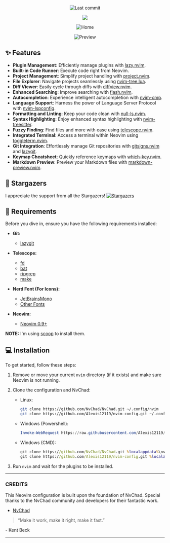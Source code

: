 <div align="center">

![Last commit](https://img.shields.io/github/last-commit/Alexis12119/nvim-config?style=for-the-badge&logo=git&color=000F10&logoColor=dark%20orange&labelColor=302D41)

[![](https://img.shields.io/badge/Neovim-0.9+-blueviolet.svg?style=for-the-badge&color=000F10&logo=Neovim&logoColor=green&labelColor=302D41)](https://github.com/neovim/neovim)

![Home](https://github.com/Alexis12119/nvim-config/assets/74944536/f4d597c0-40b0-4705-886d-d7d284b3d937)

![Preview](https://github.com/Alexis12119/nvim-config/assets/74944536/16728e70-2e05-46a1-a6a7-747bcc95356b)

</div>

## ✨ Features

- **Plugin Management**: Efficiently manage plugins with [lazy.nvim](https://github.com/folke/lazy.nvim).
- **Built-in Code Runner**: Execute code right from Neovim.
- **Project Management**: Simplify project handling with [project.nvim](https://github.com/ahmedkhalf/project.nvim).
- **File Explorer**: Navigate projects seamlessly using [nvim-tree.lua](https://github.com/nvim-tree/nvim-tree.lua).
- **Diff Viewer**: Easily cycle through diffs with [diffview.nvim](https://github.com/sindrets/diffview.nvim).
- **Enhanced Searching**: Improve searching with [flash.nvim](https://github.com/folke/flash.nvim).
- **Autocompletion**: Experience intelligent autocompletion with [nvim-cmp](https://github.com/hrsh7th/nvim-cmp).
- **Language Support**: Harness the power of Language Server Protocol with [nvim-lspconfig](https://github.com/neovim/nvim-lspconfig).
- **Formatting and Linting**: Keep your code clean with [null-ls.nvim](https://github.com/jose-elias-alvarez/null-ls.nvim).
- **Syntax Highlighting**: Enjoy enhanced syntax highlighting with [nvim-treesitter](https://github.com/nvim-treesitter/nvim-treesitter).
- **Fuzzy Finding**: Find files and more with ease using [telescope.nvim](https://github.com/nvim-telescope/telescope.nvim).
- **Integrated Terminal**: Access a terminal within Neovim using [toggleterm.nvim](https://github.com/akinsho/toggleterm.nvim).
- **Git Integration**: Effortlessly manage Git repositories with [gitsigns.nvim](https://github.com/lewis6991/gitsigns.nvim) and [lazygit](https://github.com/jesseduffield/lazygit).
- **Keymap Cheatsheet**: Quickly reference keymaps with [which-key.nvim](https://github.com/folke/which-key.nvim).
- **Markdown Preview**: Preview your Markdown files with [markdown-preview.nvim](https://github.com/iamcco/markdown-preview.nvim).

## 🌟 Stargazers

I appreciate the support from all the Stargazers! [![Stargazers](https://reporoster.com/stars/dark/notext/Alexis12119/nvim-config)](https://github.com/Alexis12119/Nvchad-user/stargazers)

## 📄 Requirements

Before you dive in, ensure you have the following requirements installed:

- **Git:**

  - [lazygit](https://github.com/jesseduffield/lazygit)

- **Telescope:**

  - [fd](https://github.com/sharkdp/fd)
  - [bat](https://github.com/sharkdp/bat)
  - [ripgrep](https://github.com/BurntSushi/ripgrep)
  - [make](https://www.gnu.org/software/make/)

- **Nerd Font (For Icons):**

  - [JetBrainsMono](https://github.com/ryanoasis/nerd-fonts/tree/master/patched-fonts/JetBrainsMono)
  - [Other Fonts](https://www.nerdfonts.com/font-downloads)

- **Neovim:**
  - [Neovim 0.9+](https://github.com/neovim/neovim/releases)

**NOTE:** I'm using [scoop](https://scoop.sh/#/) to install them.

## 💻 Installation

To get started, follow these steps:

1. Remove or move your current `nvim` directory (if it exists) and make sure Neovim is not running.
2. Clone the configuration and NvChad:

   - Linux:

     ```sh
     git clone https://github.com/NvChad/NvChad.git ~/.config/nvim
     git clone https://github.com/Alexis12119/nvim-config.git ~/.config/nvim/lua/custom
     ```

   - Windows (Powershell):

     ```ps1
     Invoke-WebRequest https://raw.githubusercontent.com/Alexis12119/nvim-config/main/installer/install.ps1 -UseBasicParsing | Invoke-Expression
     ```

   - Windows (CMD):

     ```cmd
     git clone https://github.com/NvChad/NvChad.git %localappdata%\nvim
     git clone https://github.com/Alexis12119/nvim-config.git %localappdata%\nvim\lua\custom
     ```

3. Run `nvim` and wait for the plugins to be installed.

---

### CREDITS

This Neovim configuration is built upon the foundation of NvChad. Special thanks to the NvChad community and developers for their fantastic work.

- [NvChad](https://github.com/NvChad/NvChad)

> “Make it work, make it right, make it fast.”

\- Kent Beck

---
